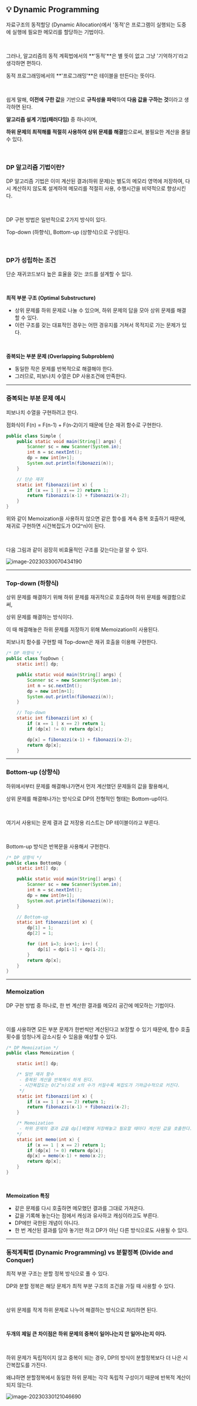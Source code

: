 ## **💡 Dynamic Programming**

자료구조의 동적할당 (Dynamic Allocation)에서 '동적'은 프로그램이 실행되는 도중에
실행에 필요한 메모리를 할당하는 기법이다.

<br>

그러나, 알고리즘의 동적 계획법에서의 **'동적'**은 별 뜻이 없고 그냥 '기억하기'라고 생각하면 편하다.

동적 프로그래밍에서의 **'프로그래밍'**은 테이블을 만든다는 뜻이다.

<br>

쉽게 말해, **이전에 구한 값**을 기반으로 **규칙성을 파악**하여 **다음 값을 구하는 것**이라고 생각하면 된다.

**알고리즘 설계 기법(패러다임)** 중 하나이며,

**하위 문제의 최적해를 적절히 사용하여 상위 문제를 해결**함으로써, 불필요한 계산을 줄일 수 있다.

<br>

### **DP 알고리즘 기법이란?**

DP 알고리즘 기법은 이미 계산된 결과(하위 문제)는 별도의 메모리 영역에 저장하여,
다시 계산하지 않도록 설계하여 메모리를 적절히 사용, 수행시간을 비약적으로 향상시킨다.

<br>

DP 구현 방법은 일반적으로 2가지 방식이 있다.

Top-down (하향식), Bottom-up (상향식)으로 구성된다.

<br>

### **DP가 성립하는 조건**

단순 재귀코드보다 높은 효율을 갖는 코드를 설계할 수 있다.

<br>

**최적 부분 구조 (Optimal Substructure)**

- 상위 문제를 하위 문제로 나눌 수 있으며, 하위 문제의 답을 모아 상위 문제를 해결할 수 있다.
- 이런 구조를 갖는 대표적인 경우는 어떤 경유지를 거쳐서 목적지로 가는 문제가 있다.

<br>

**중복되는 부분 문제 (Overlapping Subproblem)**

- 동일한 작은 문제를 반복적으로 해결해야 한다.
- 그러므로, 피보나치 수열은 DP 사용조건에 만족한다.

------

### **중복되는 부분 문제 예시**

피보나치 수열을 구현하려고 한다.

점화식이 F(n) = F(n-1) + F(n-2)이기 때문에 단순 재귀 함수로 구현한다.

```java
public class Simple {
    public static void main(String[] args) {
        Scanner sc = new Scanner(System.in);
        int n = sc.nextInt();
        dp = new int[n+1];
        System.out.println(fibonazzi(n));
    }

    // 단순 재귀
    static int fibonazzi(int x) {
        if (x == 1 || x == 2) return 1;
        return fibonazzi(x-1) + fibonazzi(x-2);
    }
}
```

위와 같이 Memoization을 사용하지 않으면 같은 함수를 계속 중복 호출하기 때문에,
재귀로 구현하면 시간복잡도가 O(2^n)이 된다.

<br>

다음 그림과 같이 굉장히 비효율적인 구조를 갖는다는걸 알 수 있다.

![image-20230330070434190](https://raw.githubusercontent.com/spacedustz/Obsidian-Image-Server/main/img/DP.png) 

------

### **Top-down (하향식)**

상위 문제를 해결하기 위해 하위 문제를 재귀적으로 호출하여 하위 문제를 해결함으로써,

상위 문제를 해결하는 방식이다.

이 때 해결해놓은 하위 문제를 저장하기 위해 Memoization이 사용된다.

피보나치 함수를 구현할 때 Top-down은 재귀 호출을 이용해 구현한다.

```java
/* DP 하향식 */
public class TopDown {
    static int[] dp;

    public static void main(String[] args) {
        Scanner sc = new Scanner(System.in);
        int n = sc.nextInt();
        dp = new int[n+1];
        System.out.println(fibonazzi(n));
    }

    // Top-down
    static int fibonazzi(int x) {
        if (x == 1 | x == 2) return 1;
        if (dp[x] != 0) return dp[x];

        dp[x] = fibonazzi(x-1) + fibonazzi(x-2);
        return dp[x];
    }
```

------

### **Bottom-up (상향식)**

하위에서부터 문제를 해결해나가면서 먼저 계산했던 문제들의 값을 활용해서,

상위 문제를 해결해나가는 방식으로 DP의 전형적인 형태는 Bottom-up이다.

<br>

여기서 사용되는 문제 결과 값 저장용 리스트는 DP 테이블이라고 부른다.

<br>

Bottom-up 방식은 반복문을 사용해서 구현한다.

```java
/* DP 상향식 */
public class BottomUp {
    static int[] dp;

    public static void main(String[] args) {
        Scanner sc = new Scanner(System.in);
        int n = sc.nextInt();
        dp = new int[n+1];
        System.out.println(fibonazzi(n));
    }

    // Bottom-up
    static int fibonazzi(int x) {
        dp[1] = 1;
        dp[2] = 1;

        for (int i=3; i<x+1; i++) {
            dp[i] = dp[i-1] + dp[i-2];
        }
        return dp[x];
    }
}
```

------

### **Memoization**

DP 구현 방법 중 하나로, 한 번 계산한 결과를 메모리 공간에 메모하는 기법이다.

<br>

이를 사용하면 모든 부분 문제가 한번씩만 계산된다고 보장할 수 있기 때문에,
함수 호출 횟수를 엄청나게 감소시킬 수 있음을 예상할 수 있다.

```java
/* DP Memoization */
public class Memoization {

    static int[] dp;

    /* 일반 재귀 함수
     - 중복된 계산을 반복해서 하게 된다.
     - 시간복잡도는 O(2^n)으로 x의 수가 커질수록 복잡도가 기하급수적으로 커진다.
     */
    static int fibonazzi(int x) {
        if (x == 1 | x == 2) return 1;
        return fibonazzi(x-1) + fibonazzi(x-2);
    }

    /* Memoization
     - 하위 문제의 결과 값을 dp[]배열에 저장해놓고 필요할 때마다 계산된 값을 호출한다.
    */
    static int memo(int x) {
        if (x == 1 | x == 2) return 1;
        if (dp[x] != 0) return dp[x];
        dp[x] = memo(x-1) + memo(x-2);
        return dp[x];
    }
}
```

<br>

**Memoization 특징**

- 같은 문제를 다시 호출하면 메모했던 결과를 그대로 가져온다.
- 값을 기록해 놓는다는 점에서 캐싱과 유사하고 캐싱이라고도 부른다.
- DP에만 국한된 개념이 아니다.
- 한 번 계산된 결과를 담아 놓기만 하고 DP가 아닌 다른 방식으로도 사용될 수 있다.

------

### **동적계획법 (Dynamic Programming) vs 분할정복 (Divide and Conquer)**

최적 부분 구조는 분할 정복 방식으로 풀 수 있다.

DP와 분할 정복은 해당 문제가 최적 부분 구조의 조건을 가질 때 사용할 수 있다.

<br>

상위 문제를 작게 하위 문제로 나누어 해결하는 방식으로 처리하면 된다.

<br>

**두개의 제일 큰 차이점은 하위 문제의 중복이 일어나는지 안 일어나는지 이다.**

<br>

하위 문제가 독립적이지 않고 중복이 되는 경우, DP의 방식이 분할정복보다 더 나은 시간복잡도를 가진다.

왜냐하면 분할정복에서 동일한 하위 문제는 각각 독립적 구성이기 때문에 반복적 계산이 되지 않는다.

![image-20230330121046690](https://raw.githubusercontent.com/spacedustz/Obsidian-Image-Server/main/img/DP_DC.png) 